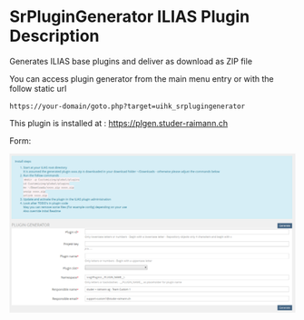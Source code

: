 # SrPluginGenerator ILIAS Plugin Description

Generates ILIAS base plugins and deliver as download as ZIP file

You can access plugin generator from the main menu entry or with the follow static url
```
https://your-domain/goto.php?target=uihk_srplugingenerator
```

This plugin is installed at : https://plgen.studer-raimann.ch

Form:

![Form](./images/form.png)
